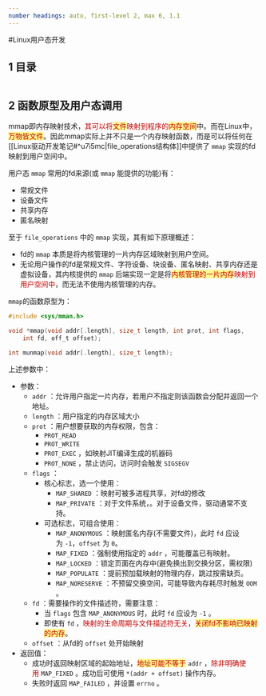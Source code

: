 ```yaml
---
number headings: auto, first-level 2, max 6, 1.1
---
```

#Linux用户态开发 

## 1 目录

```toc
```

## 2 函数原型及用户态调用

mmap即内存映射技术，<font color="#c00000">其可以将</font><span style="background:#fff88f"><font color="#c00000">文件</font></span><font color="#c00000">映射到程序的</font><span style="background:#fff88f"><font color="#c00000">内存空间</font></span>中。而在Linux中，<span style="background:#fff88f"><font color="#c00000">万物皆文件</font></span>。因此mmap实际上并不只是一个内存映射函数，而是可以将任何在[[Linux驱动开发笔记#^u7i5mc|file_operations结构体]]中提供了 `mmap` 实现的fd映射到用户空间中。

用户态 `mmap` 常用的fd来源(或 `mmap` 能提供的功能)有：
- 常规文件
- 设备文件
- 共享内存
- 匿名映射

至于 `file_operations` 中的 `mmap` 实现，其有如下原理概述：
- fd的 `mmap` 本质是将内核管理的一片内存区域映射到用户空间。
- 无论用户操作的fd是常规文件、字符设备、块设备、匿名映射、共享内存还是虚拟设备，其内核提供的 `mmap` 后端实现一定是将<span style="background:#fff88f"><font color="#c00000">内核管理的一片内存</font></span><font color="#c00000">映射到用户空间中</font>，而无法不使用内核管理的内存。

`mmap`的函数原型为：

```C
#include <sys/mman.h>

void *mmap(void addr[.length], size_t length, int prot, int flags,
    int fd, off_t offset);

int munmap(void addr[.length], size_t length);
```

上述参数中：
- 参数：
	- `addr` ：允许用户指定一片内存，若用户不指定则该函数会分配并返回一个地址。
	- `length` ：用户指定的内存区域大小
	- `prot` ：用户想要获取的内存权限，包含：
		- `PROT_READ`
		- `PROT_WRITE`
		- `PROT_EXEC` ，如映射JIT编译生成的机器码
		- `PROT_NONE` ，禁止访问，访问时会触发 `SIGSEGV`
	- `flags` ：
		- 核心标志，选一个使用：
			- `MAP_SHARED` ：映射可被多进程共享，对fd的修改
			- `MAP_PRIVATE` ：对于文件系统，。对于设备文件，驱动通常不支持。
		- 可选标志，可组合使用：
			- `MAP_ANONYMOUS` ：映射匿名内存(不需要文件)，此时 `fd` 应设为 `-1`，`offset` 为 `0`。
			- `MAP_FIXED` ：强制使用指定的 `addr` ，可能覆盖已有映射。
			- `MAP_LOCKED` ：锁定页面在内存中(避免换出到交换分区，需权限)
			- `MAP_POPULATE` ：提前预加载映射的物理内存，跳过按需缺页。
			- `MAP_NORESERVE` ：不预留交换空间，可能导致内存耗尽时触发 `OOM` 。
	- `fd` ：需要操作的文件描述符，需要注意：
		- 当 `flags` 包含 `MAP_ANONYMOUS` 时，此时 `fd` 应设为 `-1` 。
		- 即使有 `fd` ，<font color="#c00000">映射的生命周期与文件描述符无关</font>，<span style="background:#fff88f"><font color="#c00000">关闭fd不影响已映射的内存</font></span>。
	- `offset` ：从fd的 `offset` 处开始映射
- 返回值：
	- 成功时返回映射区域的起始地址，<span style="background:#fff88f"><font color="#c00000">地址可能不等于</font></span> `addr` ，<font color="#c00000">除非明确使用</font> `MAP_FIXED` 。成功后可使用 `*(addr + offset)` 操作内存。
	- 失败时返回 `MAP_FAILED` ，并设置 `errno` 。





